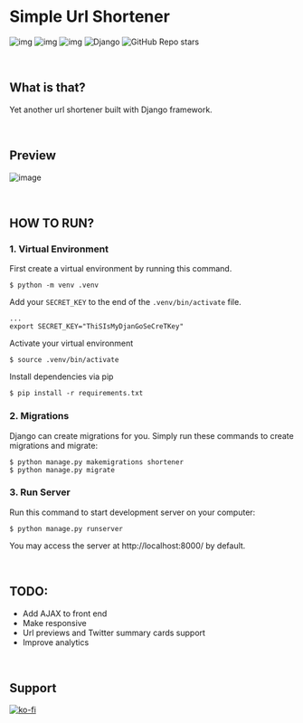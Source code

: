 # Simple Url Shortener

![img](https://visitor-badge.laobi.icu/badge?page_id=ethmtrgt.url_shortener)
![img](https://img.shields.io/github/issues/ethmtrgt/url_shortener)
![img](https://img.shields.io/github/last-commit/ethmtrgt/url_shortener)
![Django](https://img.shields.io/badge/django-%23092E20.svg?style=flat&logo=django&logoColor=white)
![GitHub Repo stars](https://img.shields.io/github/stars/ethmtrgt/url_shortener?style=social)

<br>

## What is that?
Yet another url shortener built with Django framework.

<br>

## Preview
![image](https://user-images.githubusercontent.com/48857416/135764138-cc041e97-5c0f-455a-ac23-8a37ec26ec2a.png)

<br>

## HOW TO RUN?
### 1. Virtual Environment
First create a virtual environment by running this command.
```
$ python -m venv .venv
```

Add your `SECRET_KEY` to the end of the `.venv/bin/activate` file.
```
...
export SECRET_KEY="ThiSIsMyDjanGoSeCreTKey"
```

Activate your virtual environment
```
$ source .venv/bin/activate
```

Install dependencies via pip
```
$ pip install -r requirements.txt
```

### 2. Migrations
Django can create migrations for you. Simply run these commands to create migrations and migrate:
```
$ python manage.py makemigrations shortener
$ python manage.py migrate
```

### 3. Run Server
Run this command to start development server on your computer:
```
$ python manage.py runserver
```
You may access the server at http://localhost:8000/ by default.

<br>

## TODO:
- Add AJAX to front end
- Make responsive
- Url previews and Twitter summary cards support
- Improve analytics

<br>

## Support
[![ko-fi](https://ko-fi.com/img/githubbutton_sm.svg)](https://ko-fi.com/S6S76FXRP)
